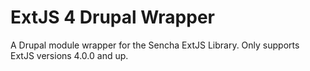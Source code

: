 ExtJS 4 Drupal Wrapper
============

A Drupal module wrapper for the Sencha ExtJS Library. Only supports ExtJS versions 4.0.0 and up.